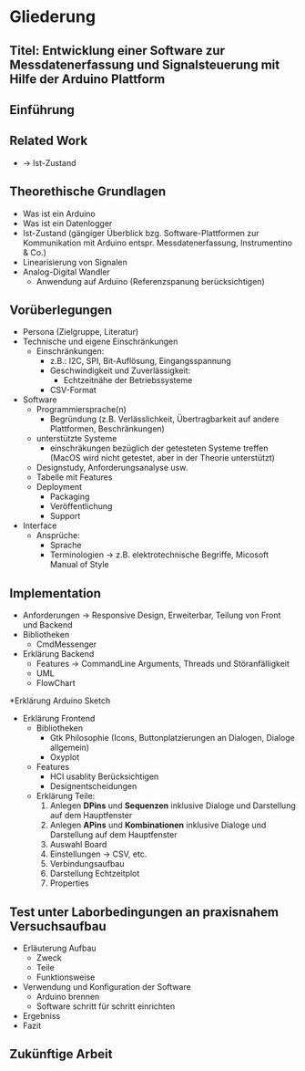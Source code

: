 Gliederung
==

Titel: Entwicklung einer Software zur Messdatenerfassung und Signalsteuerung mit Hilfe der Arduino Plattform
--

Einführung
--
Related Work
--
  * -> Ist-Zustand

Theorethische Grundlagen
--
  * Was ist ein Arduino
  * Was ist ein Datenlogger
  * Ist-Zustand (gängiger Überblick bzg. Software-Plattformen zur Kommunikation mit Arduino entspr. Messdatenerfassung, Instrumentino & Co.)
  * Linearisierung von Signalen
  * Analog-Digital Wandler
    * Anwendung auf Arduino (Referenzspanung berücksichtigen)


Vorüberlegungen
--
* Persona (Zielgruppe, Literatur)
* Technische und eigene Einschränkungen
  * Einschränkungen:
    * z.B.: I2C, SPI, Bit-Auflösung, Eingangsspannung
    * Geschwindigkeit und Zuverlässigkeit:
      * Echtzeitnähe der Betriebssysteme
    * CSV-Format
* Software
  * Programmiersprache(n)
    * Begründung (z.B. Verlässlichkeit, Übertragbarkeit auf andere Plattformen, Beschränkungen)
  * unterstützte Systeme
    * einschräkungen bezüglich der getesteten Systeme treffen (MacOS wird nicht getestet, aber in der Theorie unterstützt)
  * Designstudy, Anforderungsanalyse usw.
  * Tabelle mit Features
  * Deployment
    * Packaging
    * Veröffentlichung
    * Support
* Interface
  * Ansprüche:
    * Sprache
    * Terminologien -> z.B. elektrotechnische Begriffe, Micosoft Manual of Style

Implementation
--
* Anforderungen -> Responsive Design, Erweiterbar, Teilung von Front und Backend
* Bibliotheken
  * CmdMessenger
* Erklärung Backend
  * Features -> CommandLine Arguments, Threads und Störanfälligkeit
  * UML
  * FlowChart


*Erklärung Arduino Sketch

* Erklärung Frontend
  * Bibliotheken
    * Gtk Philosophie (Icons, Buttonplatzierungen an Dialogen, Dialoge allgemein)
    * Oxyplot
  * Features
    * HCI usablity Berücksichtigen
    * Designentscheidungen
  * Erklärung Teile:
    1. Anlegen **DPins** und **Sequenzen** inklusive Dialoge und Darstellung auf dem Hauptfenster
    2. Anlegen **APins** und **Kombinationen** inklusive Dialoge und Darstellung auf dem Hauptfenster
    3. Auswahl Board
    4. Einstellungen -> CSV, etc.
    5. Verbindungsaufbau
    6. Darstellung Echtzeitplot
    7. Properties

Test unter Laborbedingungen an praxisnahem Versuchsaufbau
--
* Erläuterung Aufbau
  * Zweck
  * Teile
  * Funktionsweise
* Verwendung und Konfiguration der Software
  * Arduino brennen
  * Software schritt für schritt einrichten
* Ergebniss
* Fazit


Zukünftige Arbeit
--
